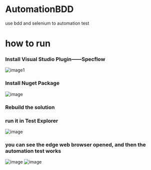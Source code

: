 # AutomationBDD
use bdd and selenium to automation test

# how to run
### Install Visual Studio Plugin——Specflow
![image](https://github.com/light2001/AutomationBDD/assets/3821091/65e3acb2-2f12-4f63-8c37-515b0106fe57)1

### Install Nuget Package
![image](https://github.com/light2001/AutomationBDD/assets/3821091/1f8517b4-2a31-4a99-ba57-b5c1bd6e41b4)

### Rebuild the solution 

### run it in Test Explorer
![image](https://github.com/light2001/AutomationBDD/assets/3821091/9920da82-0f28-4d7d-9b52-117cfb951ad3)

### you can see the edge web browser opened, and then the automation test works
![image](https://github.com/light2001/AutomationBDD/assets/3821091/30f3d8ff-80e4-4d4f-8671-ee421c1354bb)
![image](https://github.com/light2001/AutomationBDD/assets/3821091/0dfc5d16-427a-4a2e-9338-2bcfe6a906e8)




